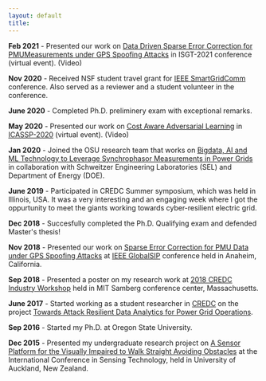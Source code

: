 ```yaml
---
layout: default
title: 
---
```


**Feb 2021** - Presented our work on [Data Driven Sparse Error Correction for PMUMeasurements under GPS Spoofing Attacks](https://ieee-isgt.org/) in ISGT-2021 conference (virtual event). (Video)

**Nov 2020** - Received NSF student travel grant for [IEEE SmartGridComm](https://sgc2020.ieee-smartgridcomm.org/) conference. Also served as a reviewer and a student volunteer in the conference.

**June 2020** - Completed Ph.D. preliminery exam with exceptional remarks.

**May 2020** - Presented our work on [Cost Aware Adversarial Learning](https://ieeexplore.ieee.org/document/9053631) in [ICASSP-2020](https://2020.ieeeicassp.org/) (virtual event). (Video)

**Jan 2020** - Joined the OSU research team that works on [Bigdata, AI and ML Technology to Leverage Synchrophasor Measurements in Power Grids](https://www.energy.gov/sites/prod/files/2019/04/f61/Big%20Data%20Awards%20Fact%20Sheet%20FINAL_1.pdf) in collaboration with Schweitzer Engineering Laboratories (SEL) and Department of Energy (DOE).  

**June 2019** - Participated in CREDC Summer symposium, which was held in Illinois, USA. It was a very interesting and an engaging week where I got the oppurtunity to meet the giants working towards cyber-resilient electric grid. 

**Dec 2018** - Succesfully completed the Ph.D. Qualifying exam and defended Master's thesis!   

**Nov 2018** - Presented our work on [Sparse Error Correction for PMU Data under GPS Spoofing Attacks](https://ieeexplore.ieee.org/document/8645973) at [IEEE GlobalSIP](http://2018.ieeeglobalsip.org/Symposia.asp) conference held in Anaheim, California.

**Sep 2018** - Presented a poster on my research work at [2018 CREDC Industry Workshop](https://publish.illinois.edu/2018credciw/) held in MIT Samberg conference center, Massachusetts.

**June 2017** - Started working as a student researcher in [CREDC](https://cred-c.org/) on the project [Towards Attack Resilient Data Analytics for Power Grid Operations](https://cred-c.org/researchactivity/towards-attack-resilient-data-analytics-power-grid-operations). 

**Sep 2016** - Started my Ph.D. at Oregon State University.

**Dec 2015** - Presented my undergraduate research project on [A Sensor Platform for the Visually Impaired to Walk Straight Avoiding Obstacles](https://ieeexplore.ieee.org/abstract/document/7438513) at the International Conference in Sensing Technology, held in University of Auckland, New Zealand. 
